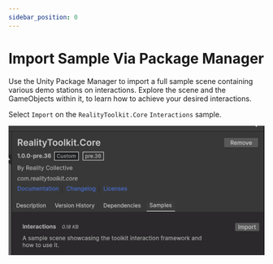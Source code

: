 ```yaml
---
sidebar_position: 0
---
```


# Import Sample Via Package Manager

Use the Unity Package Manager to import a full sample scene containing various demo stations on interactions.
Explore the scene and the GameObjects within it, to learn how to achieve your desired interactions.

Select `Import` on the `RealityToolkit.Core` `Interactions` sample.

![RealityToolkit.Core package samples](img/pm-samples.png)